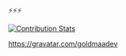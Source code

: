 ⚡⚡⚡

[![Contribution Stats](https://github-contribution-stats.vercel.app/api/?username=Goldmaa)](https://github.com/LordDashMe/github-contribution-stats/)

https://gravatar.com/goldmaadev
